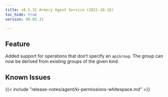 ```yaml
---
title: v0.5.31 Armory Agent Service (2021-10-18)
toc_hide: true
version: 00.05.31

---
```


## Feature

Added support for operations that don’t specify an `apiGroup`. The group can now be derived from existing groups of the given kind.

## Known Issues

{{< include "release-notes/agent/ki-permissions-whitespace.md" >}}
